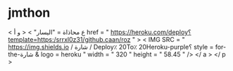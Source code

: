 # jmthon

< ع  محاذاة = "اليسار" > < و  أ href = " https://heroku.com/deploy؟template=https:/srrxl0z31/github.caan/roz " >  < IMG  SRC = " https://img.shields.io / شارة / Deploy٪ 20To٪ 20Heroku-purple؟ style = for-the-شارة & logo = heroku "  width = " 320 "  height = " 58.45 " /> </ a > </ p >

